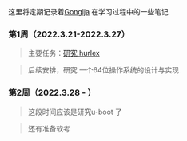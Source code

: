 这里将定期记录着[Gonglja](https://github.com/Gonglja) 在学习过程中的一些笔记

### 第1周（2022.3.21-2022.3.27）

> 主要任务：[研究 hurlex](./week1/readme.md) 

> 后续安排，研究 一个64位操作系统的设计与实现

### 第2周（2022.3.28 - ）

> 这段时间应该是研究u-boot 了

> 还有准备软考
